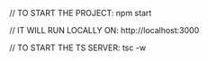 // TO START THE PROJECT:
npm start

// IT WILL RUN LOCALLY ON: http://localhost:3000

// TO START THE TS SERVER:
tsc -w
